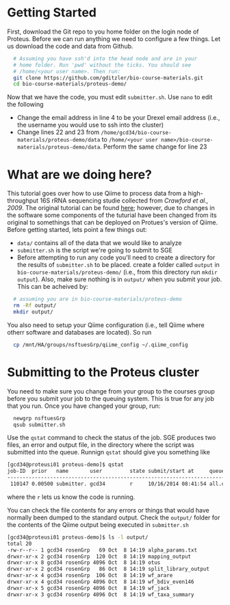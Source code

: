 # Getting Started

First, download the Git repo to you home folder on the login node of Proteus. Before we can run anything we need to configure a few things. Let us download the code and data from Github. 

```bash
  # Assuming you have ssh'd into the head node and are in your
  # home folder. Run 'pwd' without the ticks. You should see
  # /home/<your user name>. Then run:
  git clone https://github.com/gditzler/bio-course-materials.git
  cd bio-course-materials/proteus-demo/
```

Now that we have the code, you must edit `submitter.sh`. Use `nano` to edit the following

* Change the email address in line 4 to be your Drexel email address (i.e., the username you would use to ssh into the cluster)
* Change lines 22 and 23 from `/home/gcd34/bio-course-materials/proteus-demo/data` to `/home/<your user name>/bio-course-materials/proteus-demo/data`. Perform the same change for line 23 

# What are we doing here?

This tutorial goes over how to use  Qiime  to process data from a high-throughput 16S rRNA sequencing studie collected from *Crawford et al., 2009*. The original tutorial can be found [here](http://qiime.org/tutorials/tutorial.html); however, due to changes in the software some components of the tuturial have been changed from its original to somethings that can be deployed on Protues's version of Qiime.  Before getting started, lets point a few things out: 

* `data/` contains all of the data that we would like to analyze
* `submitter.sh` is the script we're going to submit to SGE
* Before attempting to run any code you'll need to create a directory for the results of `submitter.sh` to be placed. create a folder called `output` in `bio-course-materials/proteus-demo/` (i.e., from this directory run `mkdir output`). Also, make sure nothing is in `output/` when you submit your job. This can be acheived by:
```bash 
  # assuming you are in bio-course-materials/proteus-demo
  rm -Rf output/ 
  mkdir output/
```

You also need to setup your Qiime configuration (i.e., tell Qiime where otherr software and databases are located). So run
```bash 
  cp /mnt/HA/groups/nsftuesGrp/qiime_config ~/.qiime_config
```


# Submitting to the Proteus cluster

You need to make sure you change from your group to the courses group before you submit your job to the queuing system. This is true for any job that you run. Once you have changed your group, run: 

```bash 
  newgrp nsftuesGrp
  qsub submitter.sh
```

Use the `qstat` command to check the status of the job. SGE produces two files, an error and output file, in the directory where the script was submitted into the queue. Runnign `qstat` should give you something like 

```bash 
[gcd34@proteusi01 proteus-demo]$ qstat
job-ID  prior   name       user         state submit/start at     queue                          jclass                         slots ja-task-ID 
------------------------------------------------------------------------------------------------------------------------------------------------
 110147 0.00500 submitter. gcd34        r     10/16/2014 08:41:54 all.q@ac01n02.cm.cluster                                          1        
```

where the `r` lets us know the code is running. 

You can check the file contents for any errors or things that would have normally been dumped to the standard output. Check the `output/` folder for the contents of the Qiime output being executed in `submitter.sh` 

```bash
[gcd34@proteusi01 proteus-demo]$ ls -l output/
total 20
-rw-r--r-- 1 gcd34 rosenGrp   69 Oct  8 14:19 alpha_params.txt
drwxr-xr-x 2 gcd34 rosenGrp  120 Oct  8 14:19 mapping_output
drwxr-xr-x 8 gcd34 rosenGrp 4096 Oct  8 14:19 otus
drwxr-xr-x 2 gcd34 rosenGrp   86 Oct  8 14:19 split_library_output
drwxr-xr-x 4 gcd34 rosenGrp  106 Oct  8 14:19 wf_arare
drwxr-xr-x 4 gcd34 rosenGrp 4096 Oct  8 14:19 wf_bdiv_even146
drwxr-xr-x 5 gcd34 rosenGrp 4096 Oct  8 14:19 wf_jack
drwxr-xr-x 3 gcd34 rosenGrp 4096 Oct  8 14:19 wf_taxa_summary
```

 
